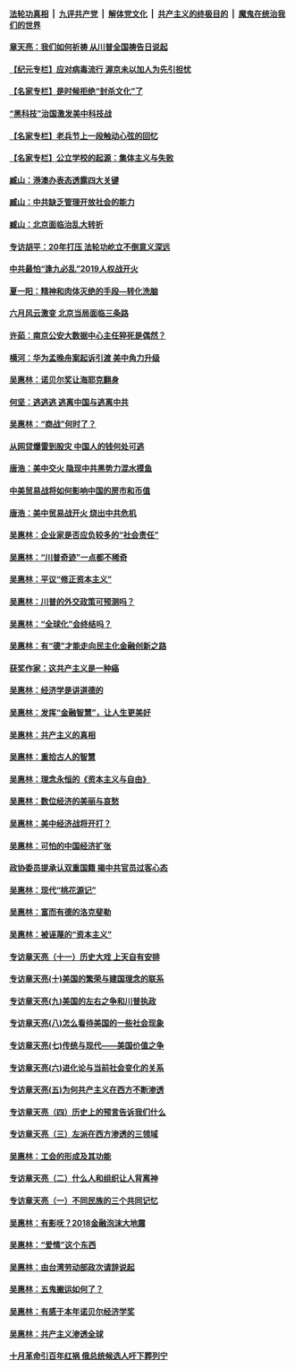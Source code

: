 ####  [法轮功真相](../../../../basic/blob/master/README.md?t=05092131) &nbsp;|&nbsp; [九评共产党](../../../../9ping.md/blob/master/README.md?t=05092131) &nbsp;|&nbsp; [解体党文化](../../../../jtdwh.md/blob/master/README.md?t=05092131)  &nbsp;|&nbsp; [共产主义的终极目的](../../../../gczydzjmd.md/blob/master/README.md?t=05092131) &nbsp;|&nbsp; [魔鬼在统治我们的世界](../../../../mgztzwmdsj.md/blob/master/README.md?t=05092131) 

#### [章天亮：我们如何祈祷 从川普全国祷告日说起](../pages/nsc423/n11944627.md?t=05092131) 

#### [【纪元专栏】应对病毒流行 渥京未以加人为先引担忧](../pages/nsc423/n11875714.md?t=05092131) 

#### [【名家专栏】是时候拒绝“封杀文化”了](../pages/nsc423/n11814093.md?t=05092131) 

#### [“黑科技”治国激发美中科技战](../pages/nsc423/n11638056.md?t=05092131) 

#### [【名家专栏】老兵节上一段触动心弦的回忆](../pages/nsc423/n11646016.md?t=05092131) 

#### [【名家专栏】公立学校的起源：集体主义与失败](../pages/nsc423/n11601833.md?t=05092131) 

#### [臧山：港澳办表态透露四大关键](../pages/nsc423/n11421628.md?t=05092131) 

#### [臧山：中共缺乏管理开放社会的能力](../pages/nsc423/n11407457.md?t=05092131) 

#### [臧山：北京面临治乱大转折](../pages/nsc423/n11406895.md?t=05092131) 

#### [专访胡平：20年打压 法轮功屹立不倒意义深远](../pages/nsc423/n11398800.md?t=05092131) 

#### [中共最怕“逢九必乱”2019人权战开火](../pages/nsc423/n11385248.md?t=05092131) 

#### [夏一阳：精神和肉体灭绝的手段—转化洗脑](../pages/nsc423/n11368250.md?t=05092131) 

#### [六月风云激变 北京当局面临三条路](../pages/nsc423/n11313668.md?t=05092131) 

#### [许茹：南京公安大数据中心主任猝死是偶然？](../pages/nsc423/n11064744.md?t=05092131) 

#### [横河：华为孟晚舟案起诉引渡 美中角力升级](../pages/nsc423/n11027230.md?t=05092131) 

#### [吴惠林：诺贝尔奖让海耶克翻身](../pages/nsc423/n10890049.md?t=05092131) 

#### [何坚：逃逃逃 逃离中国与逃离中共](../pages/nsc423/n10592891.md?t=05092131) 

#### [吴惠林：“商战”何时了？](../pages/nsc423/n10573558.md?t=05092131) 

#### [从网贷爆雷到股灾 中国人的钱何处可逃](../pages/nsc423/n10572800.md?t=05092131) 

#### [唐浩：美中交火 隐现中共黑势力混水摸鱼](../pages/nsc423/n10544040.md?t=05092131) 

#### [中美贸易战将如何影响中国的房市和币值](../pages/nsc423/n10543697.md?t=05092131) 

#### [唐浩：美中贸易战开火 烧出中共危机](../pages/nsc423/n10540126.md?t=05092131) 

#### [吴惠林：企业家是否应负较多的“社会责任”](../pages/nsc423/n10535022.md?t=05092131) 

#### [吴惠林：“川普奇迹”一点都不稀奇](../pages/nsc423/n10512808.md?t=05092131) 

#### [吴惠林：平议“修正资本主义”](../pages/nsc423/n10495724.md?t=05092131) 

#### [吴惠林：川普的外交政策可预测吗？](../pages/nsc423/n10462387.md?t=05092131) 

#### [吴惠林：“全球化”会终结吗？](../pages/nsc423/n10452838.md?t=05092131) 

#### [吴惠林：有“德”才能走向民主化金融创新之路](../pages/nsc423/n10432292.md?t=05092131) 

#### [获奖作家：这共产主义是一种癌](../pages/nsc423/n10431541.md?t=05092131) 

#### [吴惠林：经济学是讲道德的](../pages/nsc423/n10398014.md?t=05092131) 

#### [吴惠林：发挥“金融智慧”，让人生更美好](../pages/nsc423/n10375019.md?t=05092131) 

#### [吴惠林：共产主义的真相](../pages/nsc423/n10351394.md?t=05092131) 

#### [吴惠林：重拾古人的智慧](../pages/nsc423/n10337691.md?t=05092131) 

#### [吴惠林：理念永恒的《资本主义与自由》](../pages/nsc423/n10316274.md?t=05092131) 

#### [吴惠林：数位经济的美丽与哀愁](../pages/nsc423/n10292946.md?t=05092131) 

#### [吴惠林：美中经济战将开打？](../pages/nsc423/n10258825.md?t=05092131) 

#### [吴惠林：可怕的中国经济扩张](../pages/nsc423/n10219147.md?t=05092131) 

#### [政协委员提承认双重国籍 揭中共官员过客心态](../pages/nsc423/n10208809.md?t=05092131) 

#### [吴惠林：现代“桃花源记”](../pages/nsc423/n10185234.md?t=05092131) 

#### [吴惠林：富而有德的洛克斐勒](../pages/nsc423/n10142264.md?t=05092131) 

#### [吴惠林：被诬蔑的“资本主义”](../pages/nsc423/n10124816.md?t=05092131) 

#### [专访章天亮（十一）历史大戏 上天自有安排](../pages/nsc423/n10094905.md?t=05092131) 

#### [专访章天亮(十)美国的繁荣与建国理念的联系](../pages/nsc423/n10094899.md?t=05092131) 

#### [专访章天亮(九)美国的左右之争和川普执政](../pages/nsc423/n10094889.md?t=05092131) 

#### [专访章天亮(八)怎么看待美国的一些社会现象](../pages/nsc423/n10094857.md?t=05092131) 

#### [专访章天亮(七)传统与现代——美国价值之争](../pages/nsc423/n10093140.md?t=05092131) 

#### [专访章天亮(六)进化论与当前社会变化的关系](../pages/nsc423/n10092036.md?t=05092131) 

#### [专访章天亮(五)为何共产主义在西方不断渗透](../pages/nsc423/n10083620.md?t=05092131) 

#### [专访章天亮（四）历史上的预言告诉我们什么](../pages/nsc423/n10083606.md?t=05092131) 

#### [专访章天亮（三）左派在西方渗透的三领域](../pages/nsc423/n10081115.md?t=05092131) 

#### [吴惠林：工会的形成及其功能](../pages/nsc423/n10080633.md?t=05092131) 

#### [专访章天亮（二）什么人和组织让人背离神](../pages/nsc423/n10076637.md?t=05092131) 

#### [专访章天亮（一）不同民族的三个共同记忆](../pages/nsc423/n10074188.md?t=05092131) 

#### [吴惠林：有影呒？2018金融泡沫大地震](../pages/nsc423/n10040534.md?t=05092131) 

#### [吴惠林：“爱情”这个东西](../pages/nsc423/n10019423.md?t=05092131) 

#### [吴惠林：由台湾劳动部政次请辞说起](../pages/nsc423/n9979679.md?t=05092131) 

#### [吴惠林：五鬼搬运如何了？](../pages/nsc423/n9925338.md?t=05092131) 

#### [吴惠林：有感于本年诺贝尔经济学奖](../pages/nsc423/n9871883.md?t=05092131) 

#### [吴惠林：共产主义渗透全球](../pages/nsc423/n9812748.md?t=05092131) 

#### [十月革命引百年红祸 俄总统候选人吁下葬列宁](../pages/nsc423/n9810182.md?t=05092131) 


